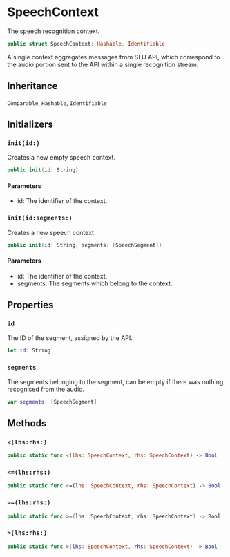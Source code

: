 # SpeechContext

The speech recognition context.

``` swift
public struct SpeechContext: Hashable, Identifiable
```

A single context aggregates messages from SLU API, which correspond to the audio portion
sent to the API within a single recognition stream.

## Inheritance

`Comparable`, `Hashable`, `Identifiable`

## Initializers

### `init(id:)`

Creates a new empty speech context.

``` swift
public init(id: String)
```

#### Parameters

  - id: The identifier of the context.

### `init(id:segments:)`

Creates a new speech context.

``` swift
public init(id: String, segments: [SpeechSegment])
```

> 

#### Parameters

  - id: The identifier of the context.
  - segments: The segments which belong to the context.

## Properties

### `id`

The ID of the segment, assigned by the API.

``` swift
let id: String
```

### `segments`

The segments belonging to the segment, can be empty if there was nothing recognised from the audio.

``` swift
var segments: [SpeechSegment]
```

## Methods

### `<(lhs:rhs:)`

``` swift
public static func <(lhs: SpeechContext, rhs: SpeechContext) -> Bool
```

### `<=(lhs:rhs:)`

``` swift
public static func <=(lhs: SpeechContext, rhs: SpeechContext) -> Bool
```

### `>=(lhs:rhs:)`

``` swift
public static func >=(lhs: SpeechContext, rhs: SpeechContext) -> Bool
```

### `>(lhs:rhs:)`

``` swift
public static func >(lhs: SpeechContext, rhs: SpeechContext) -> Bool
```
